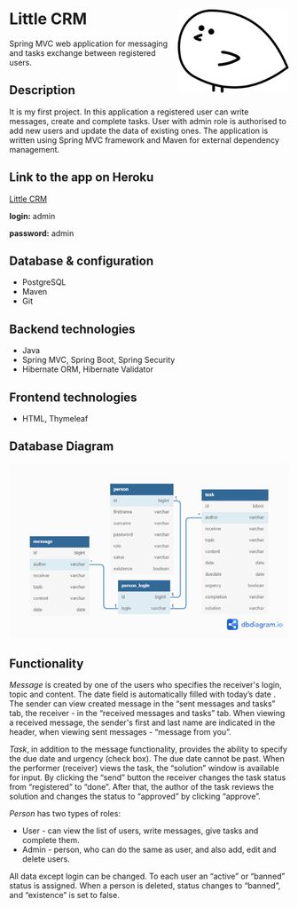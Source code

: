 # Little CRM <a href="url"><img src="https://github.com/zoya0107/zoya0107/blob/main/littlecrm.png" align="right" height="150" width="200" ></a>

Spring MVC web application for messaging and tasks exchange between registered users.

## Description

It is my first project. In this application a registered user can write messages, create and complete tasks. User with admin role is authorised to add new users and update the data of existing ones. The application is written using Spring MVC framework and Maven for external dependency management.

## Link to the app on Heroku

[Little CRM](https://little-crm.herokuapp.com/auth/login)

**login:** admin 

**password:** admin

## Database & configuration

- PostgreSQL
- Maven
- Git

## Backend technologies
- Java
- Spring MVC, Spring Boot, Spring Security
- Hibernate ORM, Hibernate Validator

## Frontend technologies
- HTML, Thymeleaf

## Database Diagram

![image](https://github.com/zoya0107/zoya0107/blob/main/LittleCRM_db_structure.png)

## Functionality

*Message* is created by one of the users who specifies the receiver's login, topic and content. The date field is automatically filled with today’s date . The sender can view created message in the “sent messages and tasks” tab, the receiver - in the “received messages and tasks” tab. When viewing a received message, the sender's first and last name are indicated in the header, when viewing sent messages - “message from you”.

*Task*, in addition to the message functionality, provides the ability to specify the due date and urgency (check box). The due date cannot be past. When the performer (receiver) views the task, the “solution” window is available for input. By clicking the “send” button the receiver changes the task status from “registered” to “done”. After that, the author of the task reviews the solution and changes the status to “approved” by clicking “approve”.

*Person* has two types of roles:
- User - can view the list of users, write messages, give tasks and complete them.
- Admin - person, who can do the same as user, and also add, edit and delete users.

All data except login can be changed. To each user an “active” or “banned” status is assigned. When a person is deleted, status changes to “banned”, and “existence” is set to false.
